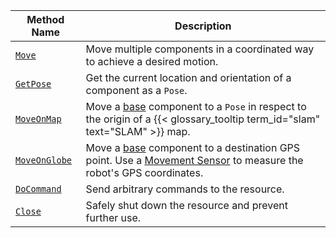 <!-- prettier-ignore -->
Method Name | Description
----------- | -----------
[`Move`](/build/configure/services/motion/#move) | Move multiple components in a coordinated way to achieve a desired motion.
[`GetPose`](/build/configure/services/motion/#getpose) | Get the current location and orientation of a component as a `Pose`.
[`MoveOnMap`](/build/configure/services/motion/#moveonmap) | Move a [base](/build/configure/components/base/) component to a `Pose` in respect to the origin of a {{< glossary_tooltip term_id="slam" text="SLAM" >}} map.
[`MoveOnGlobe`](/build/configure/services/motion/#moveonglobe) | Move a [base](/build/configure/components/base/) component to a destination GPS point. Use a [Movement Sensor](/build/configure/components/movement-sensor/) to measure the robot's GPS coordinates.
[`DoCommand`](/build/configure/services/motion/#docommand)     | Send arbitrary commands to the resource.
[`Close`](/build/configure/services/motion/#close) | Safely shut down the resource and prevent further use.
